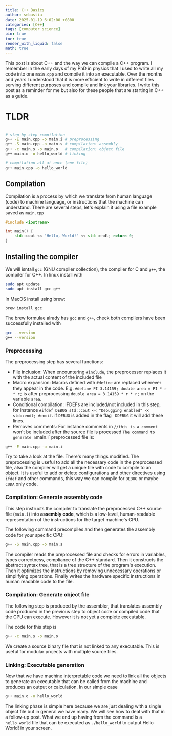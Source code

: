 ```yaml
---
title: C++ Basics
author: sebastia
date: 2025-01-19 6:02:00 +0800
categories: [C++]
tags: [computer science]
pin: true
toc: true
render_with_liquid: false
math: true
---
```



This post is about C++ and the way we can compile a C++ program. I remember in the early days of my PhD in physics that I used to write all my code into one `main.cpp` and compile it into an executable. Over the months and years I understood that it is more efficient to write in different files serving different purposes and compile and link your libraries. I write this post as a reminder for me but also for these people that are starting in C++ as a guide.

# TLDR
```bash 

# step by step compilation
g++ -E main.cpp -o main.i # preprocessing
g++ -S main.cpp -o main.s # compilation: assembly
g++ -c main.s -o main.o   # compilation: object file
g++ main.o -o hello_world # linking

# compilation all at once (one file)
g++ main.cpp -o hello_world
```


## Compilation

Compilation is a process by which we translate from human language (code) to machine language, or instructions that the machine can understand. There are several steps, let's explain it using a file example saved as `main.cpp`

```cpp
#include <iostream> 

int main() { 
	std::cout << "Hello, World!" << std::endl; return 0;
}
```

## Installing the compiler

We will isntall `gcc` (GNU compiler collection), the compiler for C and `g++`, the compiler for C++. In linux install with

```bash
sudo apt update
sudo apt install gcc g++
```

In MacOS install using brew:

```bash
brew install gcc
```

The brew formulae alrady has `gcc` and `g++`, check both compilers have been successfully installed with

```bash
gcc --version
g++ --version
```

### Preprocessing

The preprocessing step has several functions:
* File inclusion: When encountering `#include`, the preprocessor replaces it with the actual content of the included file
* Macro expansion: Macros defined with `#define` are replaced wherever they appear in the code. E.g. `#define PI 3.14159; double area = PI * r * r;` is after preprocessing `double area = 3.14159 * r * r;` on the variable `area`.
* Conditional compilation: IFDEFs are included/not included in this step, for instance `#ifdef DEBUG std::cout << "Debugging enabled" << std::endl; #endif`. if `DEBUG` is added in the flag `-DDEBUG` it will add these lines.
* Removes comments: For instance comments in `//this is a comment` won't be included after the source file is processed
`
The command to generate a `main.i` preprocessed file is:

```bash
g++ -E main.cpp -o main.i
```

Try to take a look at the file. There's many things modified. The preprocessing is useful to add all the necessary code in the preprocessed file, also the compiler will get a unique file with code to compile to an object. It is useful to add or delete configurations and other directives using `ifdef` and other commands, this way we can compile for `DEBUG` or maybe `CUDA` only code.


### Compilation: Generate assembly code

This step instructs the compiler to translate the preprocessed C++ source file (`main.i`) into **assembly code**, which is a low-level, human-readable representation of the instructions for the target machine's CPU.

The following command precompiles and then generates the assembly code for your specific CPU:

```bash
g++ -S main.cpp -o main.s
```

The compiler reads the preprocessed file and checks for errors in variables, types correctness, compliance of the C++ standard. Then it constructs the abstract syntax tree, that is a tree structure of the program's execution. Then it optimizes the instructions by removing unnecessary operations or simplifying operations. Finally writes the hardware specific instructions in human readable code to the file.

### Compilation: Generate object file

The following step is produced by the assembler, that translates assembly code produced in the previous step to object code or compiled code that the CPU can execute. However it is not yet a complete executable.

The code for this step is

```bash
g++ -c main.s -o main.o
```

We create a source binary file that is not linked to any executable. This is useful for modular projects with multiple source files. 

### Linking: Executable generation

Now that we have machine interpretable code we need to link all the objects to generate an executable that can be called from the machine and produces an output or calculation. In our simple case

```bash
g++ main.o -o hello_world
```

The linking phase is simple here because we are just dealing with a single object file but in general we have many. We will see how to deal with that in a follow-up post. What we end up having from the command is a `hello_world` file that can be executed as `./hello_world` to output Hello World! in your screen.